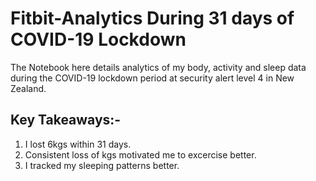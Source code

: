 # Fitbit-Analytics During 31 days of COVID-19 Lockdown  

The  Notebook here details analytics of my body, activity and  sleep data during the COVID-19 lockdown period at security alert level 4 in New Zealand. 

## Key Takeaways:-
1. I lost 6kgs  within 31 days.
2. Consistent loss of kgs  motivated me to excercise better. 
3. I tracked my sleeping  patterns  better. 
